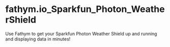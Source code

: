 # fathym.io_Sparkfun_Photon_WeatherShield
Use Fathym to get your Sparkfun Photon Weather Shield up and running and displaying data in minutes!
